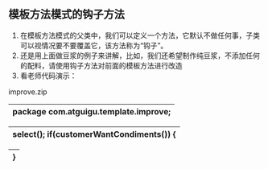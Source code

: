 ## 模板方法模式的钩子方法

1.  在模板方法模式的父类中，我们可以定义一个方法，它默认不做任何事，子类可以视情况要不要覆盖它，该方法称为“钩子”。
2.  还是用上面做豆浆的例子来讲解，比如，我们还希望制作纯豆浆，不添加任何的配料，请使用钩子方法对前面的模板方法进行改造
3.  看老师代码演示：

improve.zip

| package com.atguigu.template.improve; |
| --- |

| select(); if(customerWantCondiments()) { |
| --- |

| } |
| --- |